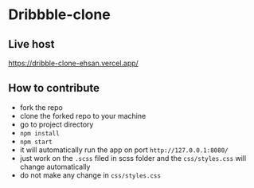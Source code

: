 # Dribbble-clone

## Live host

https://dribble-clone-ehsan.vercel.app/

## How to contribute

- fork the repo
- clone the forked repo to your machine
- go to project directory
- `npm install`
- `npm start`
- it will automatically run the app on port `http://127.0.0.1:8080/`
- just work on the `.scss` filed in scss folder and the `css/styles.css` will change automatically
- do not make any change in `css/styles.css`


